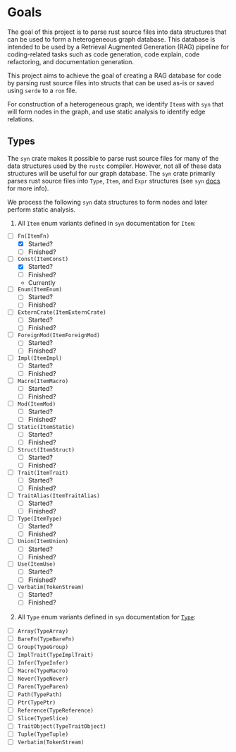# Goals

The goal of this project is to parse rust source files into data structures
that can be used to form a heterogeneous graph database. This database is
intended to be used by a Retrieval Augmented Generation (RAG) pipeline for
coding-related tasks such as code generation, code explain, code refactoring,
and documentation generation.

This project aims to achieve the goal of creating a RAG database for code by
parsing rust source files into structs that
can be used as-is or saved using `serde` to a `ron` file.

For construction of a heterogeneous graph, we identify `Item`s with `syn` that
will form nodes in the graph, and use static analysis to identify edge relations.
<!--Additionally we use [MIRAI](https://github.com/endorlabs/MIRAI) abstract-->
<!--interpreter to generate a call graph. More info on MIRAI's call graph-->
<!--[here](https://github.com/endorlabs/MIRAI/blob/main/documentation/CallGraph.md).-->

## Types

The `syn` crate makes it possible to parse rust source files for many of the
data structures used by the `rustc` compiler. However, not all of these data
structures will be useful for our graph database. The `syn` crate primarily
parses rust source files into `Type`, `Item`, and `Expr` structures (see `syn`
[docs](https://docs.rs/syn/latest/syn/index.html) for more info).

We process the following `syn` data structures to form nodes and later perform
static analysis.

1. All `Item` enum variants defined in `syn` documentation for `Item`:

- [ ] `Fn(ItemFn)`
  - [x] Started?
  - [ ] Finished?
- [ ] `Const(ItemConst)`
  - [x] Started?
  - [ ] Finished?
  - Currently
- [ ] `Enum(ItemEnum)`
  - [ ] Started?
  - [ ] Finished?
- [ ] `ExternCrate(ItemExternCrate)`
  - [ ] Started?
  - [ ] Finished?
- [ ] `ForeignMod(ItemForeignMod)`
  - [ ] Started?
  - [ ] Finished?
- [ ] `Impl(ItemImpl)`
  - [ ] Started?
  - [ ] Finished?
- [ ] `Macro(ItemMacro)`
  - [ ] Started?
  - [ ] Finished?
- [ ] `Mod(ItemMod)`
  - [ ] Started?
  - [ ] Finished?
- [ ] `Static(ItemStatic)`
  - [ ] Started?
  - [ ] Finished?
- [ ] `Struct(ItemStruct)`
  - [ ] Started?
  - [ ] Finished?
- [ ] `Trait(ItemTrait)`
  - [ ] Started?
  - [ ] Finished?
- [ ] `TraitAlias(ItemTraitAlias)`
  - [ ] Started?
  - [ ] Finished?
- [ ] `Type(ItemType)`
  - [ ] Started?
  - [ ] Finished?
- [ ] `Union(ItemUnion)`
  - [ ] Started?
  - [ ] Finished?
- [ ] `Use(ItemUse)`
  - [ ] Started?
  - [ ] Finished?
- [ ] `Verbatim(TokenStream)`
  - [ ] Started?
  - [ ] Finished?

2. All `Type` enum variants defined in `syn` documentation for [`Type`](https://docs.rs/syn/latest/syn/enum.Item.html):

- [ ] `Array(TypeArray)`
- [ ] `BareFn(TypeBareFn)`
- [ ] `Group(TypeGroup)`
- [ ] `ImplTrait(TypeImplTrait)`
- [ ] `Infer(TypeInfer)`
- [ ] `Macro(TypeMacro)`
- [ ] `Never(TypeNever)`
- [ ] `Paren(TypeParen)`
- [ ] `Path(TypePath)`
- [ ] `Ptr(TypePtr)`
- [ ] `Reference(TypeReference)`
- [ ] `Slice(TypeSlice)`
- [ ] `TraitObject(TypeTraitObject)`
- [ ] `Tuple(TypeTuple)`
- [ ] `Verbatim(TokenStream)`

